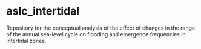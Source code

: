 # aslc_intertidal
Repository for the conceptual analysis of the effect of changes in the range of the annual sea-level cycle on flooding and emergence frequencies in intertidal zones.
